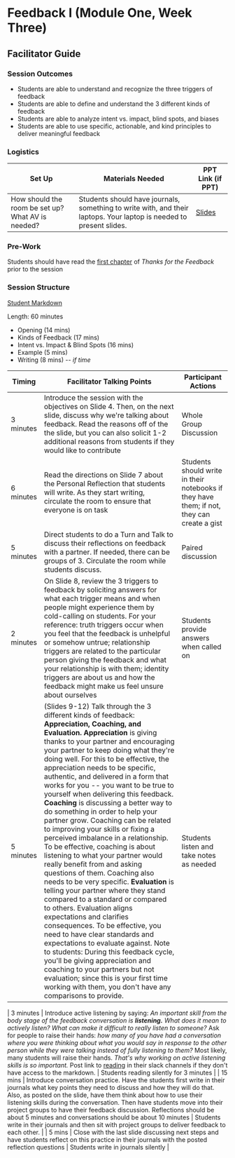 # Feedback I (Module One, Week Three)

## Facilitator Guide

### Session Outcomes

* Students are able to understand and recognize the three triggers of feedback
* Students are able to define and understand the 3 different kinds of feedback
* Students are able to analyze intent vs. impact, blind spots, and biases
* Students are able to use specific, actionable, and kind principles to deliver meaningful feedback

### Logistics

| Set Up | Materials Needed | PPT Link (if PPT)|
| ------ | ---------------- | ---------------- |
| How should the room be set up? What AV is needed? | Students should have journals, something to write with, and their laptops. Your laptop is needed to present slides. | [Slides](https://docs.google.com/presentation/d/1f0cDlu4u5ZnM0WjpCpPfBcCJ9n3qRknqYjaqh8DdJVs/edit?usp=sharing) |

### Pre-Work
Students should have read the [first chapter](https://github.com/turingschool/career-development-curriculum/blob/master/files/Thanks%20For%20the%20Feedback_Ch%201.pdf) of *Thanks for the Feedback* prior to the session

### Session Structure

[Student Markdown](https://github.com/turingschool/career-development-curriculum/blob/master/module_one/feedback_i.md)

Length: 60 minutes
 
* Opening (14 mins)
* Kinds of Feedback (17 mins)
* Intent vs. Impact & Blind Spots (16 mins)
* Example (5 mins)
* Writing (8 mins) -- *if time*


| Timing | Facilitator Talking Points | Participant Actions |
| ------- | ----------- | ---------------|
| 3 minutes | Introduce the session with the objectives on Slide 4. Then, on the next slide, discuss why we're talking about feedback. Read the reasons off of the the slide, but you can also solicit 1-2 additional reasons from students if they would like to contribute | Whole Group Discussion |
| 6 minutes | Read the directions on Slide 7 about the Personal Reflection that students will write. As they start writing, circulate the room to ensure that everyone is on task |  Students should write in their notebooks if they have them; if not, they can create a gist |
| 5 minutes | Direct students to do a Turn and Talk to discuss their reflections on feedback with a partner. If needed, there can be groups of 3. Circulate the room while students discuss. | Paired discussion |
| 2 minutes | On Slide 8, review the 3 triggers to feedback by soliciting answers for what each trigger means and when people might experience them by cold-calling on students. For your reference: truth triggers occur when you feel that the feedback is unhelpful or somehow untrue; relationship triggers are related to the particular person giving the feedback and what your relationship is with them; identity triggers are about us and how the feedback might make us feel unsure about ourselves | Students provide answers when called on |
| 5 minutes | (Slides 9-12) Talk through the 3 different kinds of feedback: **Appreciation, Coaching, and Evaluation. Appreciation** is giving thanks to your partner and encouraging your partner to keep doing what they're doing well. For this to be effective, the appreciation needs to be specific, authentic, and delivered in a form that works for you -- you want to be true to yourself when delivering this feedback. **Coaching** is discussing a better way to do something in order to help your partner grow. Coaching can be related to improving your skills or fixing a perceived imbalance in a relationship. To be effective, coaching is about listening to what your partner would really benefit from and asking questions of them. Coaching also needs to be very specific. **Evaluation** is telling your partner where they stand compared to a standard or compared to others. Evaluation aligns expectations and clarifies consequences. To be effective, you need to have clear standards and expectations to evaluate against. Note to students: During this feedback cycle, you'll be giving appreciation and coaching to your partners but not evaluation; since this is your first time working with them, you don't have any comparisons to provide. | Students listen and take notes as needed |


| 3 minutes | Introduce active listening by saying: *An important skill from the body stage of the feedback conversation is **listening.** What does it mean to actively listen? What can make it difficult to really listen to someone?* Ask for people to raise their hands: *how many of you have had a conversation where you were thinking about what you would say in response to the other person while they were talking instead of fully listening to them?* Most likely, many students will raise their hands. *That's why working on active listening skills is so important.* Post link to [reading](https://www.fastcompany.com/3036026/5-ways-to-improve-your-listening-skills) in their slack channels if they don't have access to the markdown. |  Students reading silently for 3 minutes |
| 15 mins | Introduce conversation practice. Have the students first write in their journals what key points they need to discuss and how they will do that. Also, as posted on the slide, have them think about how to use their listening skills during the conversation. Then have students move into their project groups to have their feedback discussion. Reflections should be about 5 minutes and conversations should be about 10 minutes | Students write in their journals and then sit with project groups to deliver feedback to each other. |
| 5 mins | Close with the last slide discussing next steps and have students reflect on this practice in their journals with the posted reflection questions | Students write in journals silently |



